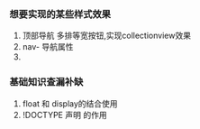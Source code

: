 ### 想要实现的某些样式效果
1. 顶部导航 多排等宽按钮,实现collectionview效果
2. nav- 导航属性
3. 

### 基础知识查漏补缺
1. float 和 display的结合使用
2.  !DOCTYPE 声明 的作用